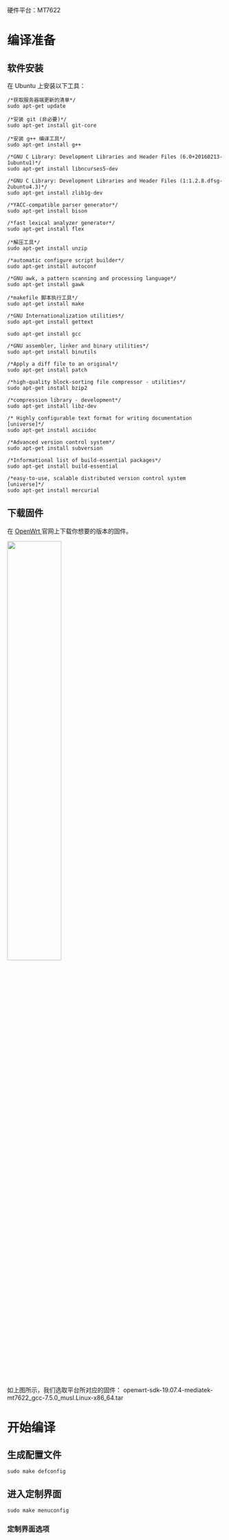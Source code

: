 
硬件平台：MT7622

# 编译准备

## 软件安装

在 Ubuntu 上安装以下工具：

```
/*获取服务器端更新的清单*/
sudo apt-get update

/*安装 git (非必要)*/
sudo apt-get install git-core

/*安装 g++ 编译工具*/
sudo apt-get install g++

/*GNU C Library: Development Libraries and Header Files (6.0+20160213-1ubuntu1)*/
sudo apt-get install libncurses5-dev

/*GNU C Library: Development Libraries and Header Files (1:1.2.8.dfsg-2ubuntu4.3)*/
sudo apt-get install zlib1g-dev

/*YACC-compatible parser generator*/
sudo apt-get install bison

/*fast lexical analyzer generator*/
sudo apt-get install flex

/*解压工具*/
sudo apt-get install unzip

/*automatic configure script builder*/
sudo apt-get install autoconf

/*GNU awk, a pattern scanning and processing language*/
sudo apt-get install gawk

/*makefile 脚本执行工具*/
sudo apt-get install make

/*GNU Internationalization utilities*/
sudo apt-get install gettext

sudo apt-get install gcc

/*GNU assembler, linker and binary utilities*/
sudo apt-get install binutils

/*Apply a diff file to an original*/
sudo apt-get install patch

/*high-quality block-sorting file compressor - utilities*/
sudo apt-get install bzip2

/*compression library - development*/
sudo apt-get install libz-dev

/* Highly configurable text format for writing documentation [universe]*/
sudo apt-get install asciidoc

/*Advanced version control system*/
sudo apt-get install subversion

/*Informational list of build-essential packages*/
sudo apt-get install build-essential

/*easy-to-use, scalable distributed version control system [universe]*/
sudo apt-get install mercurial
```

## 下载固件

在 <a href = "https://openwrt.org/downloads"> OpenWrt </a> 官网上下载你想要的版本的固件。

<img src="https://github.com/laneston/Pictures/blob/master/Post-OpenWrt/OpenWrt%20kernel.jpg" width="50%" height="50%">

如上图所示，我们选取平台所对应的固件： openwrt-sdk-19.07.4-mediatek-mt7622_gcc-7.5.0_musl.Linux-x86_64.tar

# 开始编译



## 生成配置文件

```
sudo make defconfig 
```

## 进入定制界面

```
sudo make menuconfig
```

### 定制界面选项

 
